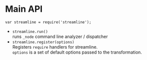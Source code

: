 
# Main API
 
`var streamline = require('streamline');`

* `streamline.run()`  
  runs `_node` command line analyzer / dispatcher
* `streamline.register(options)`  
  Registers `require` handlers for streamline.  
  `options` is a set of default options passed to the transformation.
